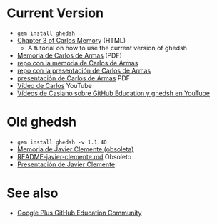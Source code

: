 # Current Version

* `gem install ghedsh`
* [Chapter 3 of Carlos Memory](https://ull-esit-gradoii-tfg.github.io/carlos-armas-tfg/memoria/cap3.html) (HTML) 
    - A tutorial on how to use the current version of ghedsh
* <a href="https://github.com/ULL-ESIT-GRADOII-TFG/carlos-armas-tfg/blob/master/memoria/TFG.pdf">Memoria de Carlos de Armas</a> (PDF)
* [repo con la memoria de Carlos de Armas](https://github.com/ULL-ESIT-GRADOII-TFG/carlos-armas-tfg/tree/master/memoria)
* [repo con la presentación de Carlos de Armas](https://github.com/ULL-ESIT-GRADOII-TFG/carlos-armas-tfg/tree/master/presentacion)
* [presentación de Carlos de Armas](https://github.com/ULL-ESIT-GRADOII-TFG/carlos-armas-tfg/blob/master/presentacion/presentacion_tfg.pdf) PDF
* [Vídeo de Carlos](https://www.youtube.com/watch?v=I4GEQPhcuqs&feature=youtu.be) YouTube
* [Vídeos de Casiano sobre GitHub Education  y ghedsh en YouTube](https://www.youtube.com/playlist?list=PLuPGCp-dfrURYegVHZd3TQEaMB0IvIZgH)

# Old ghedsh

* `gem install ghedsh -v 1.1.40`
* <a href='http://ull-esit-gradoii-tfg.github.io/ghedsh/javier-memoria-tfg/_book/'>Memoria de Javier Clemente (obsoleta)</a>
* [README-javier-clemente.md](README-javier-clemente.md) Obsoleto
* [Presentación de Javier Clemente](https://github.com/ULL-ESIT-GRADOII-TFG/ghedsh/blob/javier-clemente/docs/Javier-clemente-presentacionTFG-ghedsh.pdf)

# See also

* [Google Plus GitHub Education Community](https://plus.google.com/u/1/communities/101581119166388524593)

